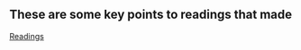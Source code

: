 ## These are some key points to readings that made
[Readings](https://github.com/chrism25/Reading-Notes/wiki)
